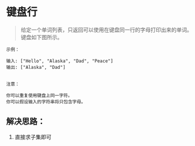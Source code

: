 # 键盘行

> 给定一个单词列表，只返回可以使用在键盘同一行的字母打印出来的单词。键盘如下图所示。

```
示例：

输入: ["Hello", "Alaska", "Dad", "Peace"]
输出: ["Alaska", "Dad"]


注意：

你可以重复使用键盘上同一字符。
你可以假设输入的字符串将只包含字母。
```

## 解决思路：
1. 直接求子集即可

